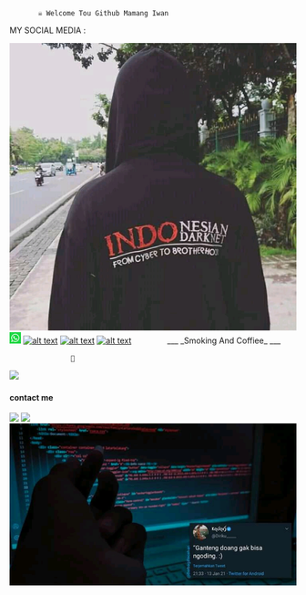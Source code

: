  
           ☠️ Welcome Tou Github Mamang Iwan 

MY SOCIAL MEDIA :

<img src="https://github.com/IWAN-404/IWAN-404/blob/main/IWAN%20MAMANG%20HEKEL/FB_IMG_16151794358606576.jpg">
<a href="https://wa.me/6285766833276?text=Asalamualaikum+bang"><img src="https://github.com/Yayan-XD/Yayan-XD/blob/master/img/whatsapp.png" alt="alt text" width="20" height="20"></a>
<a href="https://www.facebook.com/Yayanxyz"><img src="https://image.flaticon.com/icons/svg/174/174848.svg" alt="alt text" width="20" height="20"></a> <a href="https://squadcyberpeopleteam.blogspot.com/?m=1"><img src="https://raw.githubusercontent.com/darknethaxor/picture/main/PinClipart.com_omega-psi-phi-clip_1414856.png" alt="alt text" width="20" height="20"></a> <a href="https://youtube.com/channel/UCS7oHOu5H6nZbSmxSfnT56A"><img src="https://raw.githubusercontent.com/darknethaxor/picture/main/images%20(5).png" alt="alt text" width="20" height="20"></a> 
&nbsp;&nbsp;     &nbsp;&nbsp;    &nbsp;&nbsp;   &nbsp;&nbsp;   &nbsp;&nbsp;   
___
_Smoking And Coffiee_
___








                   🖕

 

<img src="https://giffiles.alphacoders.com/120/120248.gif">





#### contact me
[![](https://img.shields.io/badge/Facebook-blue?logo=Facebook&logoColor=blue&labelColor=white)](https://www.facebook.com/AINGK.BUDAK.BURIQ)
[![](https://img.shields.io/badge/Whatsapp-CHAT-red?logo=Whatsapp&logoColor=Brightgreen&labelColor=white)](https://wa.me/+6285766833276?text=Asalamualaikum+bang)
<img src="https://github.com/ROMI-AFRZL/ROMI-AFRZL/blob/main/Ngentod/status_me_status_90e259db678545f49a41faf12e095d58.jpg">
